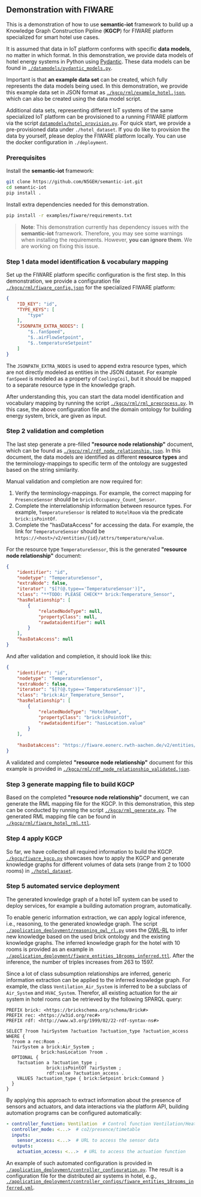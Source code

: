 ## Demonstration with FIWARE
This is a demonstration of how to use **semantic-iot** framework to build up a Knowledge Graph Construction Pipline (**KGCP**) for FIWARE platform specialized for smart hotel use cases.

It is assumed that data in IoT platform conforms with specific **data models**, no matter in which format.
In this demonstration, we provide data models of hotel energy systems in Python using [Pydantic](https://pydantic-docs.helpmanual.io/).
These data models can be found in [`./datamodels/pydantic_models.py`](./datamodels/pydantic_models.py).

Important is that **an example data set** can be created, which fully represents the data models being used.
In this demonstration, we provide this example data set in JSON format as [`./kgcp/rml/example_hotel.json`](./kgcp/rml/example_hotel.json), which can also be created using the data model script.

Additional data sets, representing different IoT systems of the same specialized IoT platform can be provisioned to a running FIWARE platform via the script [`datamodels/hotel_provision.py`](datamodels/hotel_provision.py). For quick start, we provide a pre-provisioned data under `./hotel_dataset`. If you do like to provision the data by yourself, please deploy the FIWARE platform locally. You can use the docker configuration in `./deployment`.

### Prerequisites
Install the **semantic-iot** framework:
```bash
git clone https://github.com/N5GEH/semantic-iot.git
cd semantic-iot
pip install .
```

Install extra dependencies needed for this demonstration.

```bash
pip install -r examples/fiware/requirements.txt
```
> **Note**: This demonstration currently has dependency issues with the **semantic-iot** framework. Therefore, you may see some warnings when installing the requirements. However, **you can ignore them**. We are working on fixing this issue.

### Step 1 data model identification & vocabulary mapping
Set up the FIWARE platform specific configuration is the first step.
In this demonstration, we provide a configuration file [`./kgcp/rml/fiware_config.json`](./kgcp/rml/fiware_config.json) for the specialized FIWARE platform:
```json
{
    "ID_KEY": "id",
    "TYPE_KEYS": [
        "type"
    ],
    "JSONPATH_EXTRA_NODES": [
        "$..fanSpeed",
        "$..airFlowSetpoint",
        "$..temperatureSetpoint"
    ]
}
```
The ``JSONPATH_EXTRA_NODES`` is used to append extra resource types, which are not directly modeled as entities in the JSON dataset. For example `fanSpeed` is modeled as a property of `CoolingCoil`, but it should be mapped to a separate resource type in the knowledge graph.

After understanding this, you can start the data model identification and vocabulary mapping by running the script [`./kgcp/rml/rml_preprocess.py`](./kgcp/rml/rml_preprocess.py). In this case, the above configuration file and the domain ontology for building energy system, brick, are given as input.

### Step 2 validation and completion
The last step generate a pre-filled **"resource node relationship"** document, which can be found as [`./kgcp/rml/rdf_node_relationship.json`](./kgcp/rml/rdf_node_relationship.json).
In this document, the data models are identified as different **resource types** and the terminology-mappings to specific term of the ontology are suggested based on the string similarity.

Manual validation and completion are now required for:
1. Verify the terminology-mappings. For example, the correct mapping for `PresenceSensor` should be `brick:Occupancy_Count_Sensor`.
2. Complete the interrelationship information between resource types. For example, `TemperatureSensor` is related to `HotelRoom` via the predicate `brick:isPointOf`.
3. Complete the "hasDataAccess" for accessing the data. For example, the link for `TemperatureSensor` should be `https://<host>/v2/entities/{id}/attrs/temperature/value`.

For the resource type `TemperatureSensor`, this is the generated **"resource node relationship"** document:
````json
{
    "identifier": "id",
    "nodetype": "TemperatureSensor",
    "extraNode": false,
    "iterator": "$[?(@.type=='TemperatureSensor')]",
    "class": "**TODO: PLEASE CHECK** brick:Temperature_Sensor",
    "hasRelationship": [
        {
            "relatedNodeType": null,
            "propertyClass": null,
            "rawdataidentifier": null
        }
    ],
    "hasDataAccess": null
}
````

And after validation and completion, it should look like this:
````json
{
    "identifier": "id",
    "nodetype": "TemperatureSensor",
    "extraNode": false,
    "iterator": "$[?(@.type=='TemperatureSensor')]",
    "class": "brick:Air_Temperature_Sensor",
    "hasRelationship": [
        {
            "relatedNodeType": "HotelRoom",
            "propertyClass": "brick:isPointOf",
            "rawdataidentifier": "hasLocation.value"
        }
    ],
    
    "hasDataAccess": "https://fiware.eonerc.rwth-aachen.de/v2/entities/{id}/attrs/temperature/value"
}
````

A validated and completed **"resource node relationship"** document for this example is provided in [`./kgcp/rml/rdf_node_relationship_validated.json`](./kgcp/rml/rdf_node_relationship_validated.json).

### Step 3 generate mapping file to build KGCP
Based on the completed **"resource node relationship"** document, we can generate the RML mapping file for the KGCP.
In this demonstration, this step can be conducted by running the script [`./kgcp/rml_generate.py`](./kgcp/rml_generate.py).
The generated RML mapping file can be found in [`./kgcp/rml/fiware_hotel_rml.ttl`](./kgcp/rml/fiware_hotel_rml.ttl).

### Step 4 apply KGCP
So far, we have collected all required information to build the KGCP.
[``./kgcp/fiware_kgcp.py``](./kgcp/fiware_kgcp.py) showcases how to apply the KGCP and generate knowledge graphs for different volumes of data sets (range from 2 to 1000 rooms) in [``./hotel_dataset``](./hotel_dataset).

### Step 5 automated service deployment
The generated knowledge graph of a hotel IoT system can be used to deploy services, for example a building automation program, automatically.

To enable generic information extraction, we can apply logical inference, i.e., reasoning, to the generated knowledge graph. The script
[``./application_deployment/reasoning_owl_rl.py``](./application_deployment/reasoning_owl_rl.py) uses the [OWL-RL](https://owl-rl.readthedocs.io/en/latest/owlrl.html) to infer new knowledge based on the used brick ontology and the existing knowledge graphs. The inferred knowledge graph for the hotel with 10 rooms is provided as an example in [`./application_deployment/fiware_entities_10rooms_inferred.ttl`](./application_deployment/fiware_entities_10rooms_inferred.ttl). After the inference, the number of triples increases from 263 to 1597.

Since a lot of class subsumption relationships are inferred, generic information extraction can be applied to the inferred knowledge graph. For example, the class ``Ventilation_Air_System`` is inferred to be a subclass of ``Air_System`` and ``HVAC_System``. Therefor, all existing actuation for the air system in hotel rooms can be retrieved by the following SPARQL query:
```sparql
PREFIX brick: <https://brickschema.org/schema/Brick#>
PREFIX rec: <https://w3id.org/rec#>
PREFIX rdf: <http://www.w3.org/1999/02/22-rdf-syntax-ns#>

SELECT ?room ?airSystem ?actuation ?actuation_type ?actuation_access
WHERE {
  ?room a rec:Room .
  ?airSystem a brick:Air_System ;
             brick:hasLocation ?room .
  OPTIONAL {
    ?actuation a ?actuation_type ;
               brick:isPointOf ?airSystem ;
               rdf:value ?actuation_access .
    VALUES ?actuation_type { brick:Setpoint brick:Command }
  }
}
```
By applying this approach to extract information about the presence of sensors and actuators, and data interactions via the platform API, building automation programs can be configured automatically:
```yaml
- controller_function: Ventilation  # Control function Ventilation/Heating/Cooling
  controller_mode: <...>  # co2/presence/timetable
  inputs:
    sensor_access: <...>  # URL to access the sensor data
  outputs:
    actuation_access: <...>  # URL to access the actuation function
```

An example of such automated configuration is provided in [`./application_deployment/controller_configuration.py`](./application_deployment/controller_configuration.py). 
The result is a configuration file for the distributed air systems in hotel, e.g., [`./application_deployment/controller_configs/fiware_entities_10rooms_inferred.yml`](./application_deployment/controller_configs/fiware_entities_10rooms_inferred.yml). 